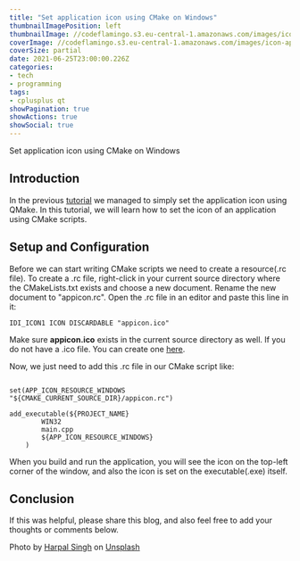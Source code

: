```yaml
---
title: "Set application icon using CMake on Windows"
thumbnailImagePosition: left
thumbnailImage: //codeflamingo.s3.eu-central-1.amazonaws.com/images/icon-app-cmake.jpg
coverImage: //codeflamingo.s3.eu-central-1.amazonaws.com/images/icon-app-cmake.jpg
coverSize: partial
date: 2021-06-25T23:00:00.226Z
categories:
- tech
- programming
tags:
- cplusplus qt
showPagination: true
showActions: true
showSocial: true
---
```


Set application icon using CMake on Windows
<!--more-->

## Introduction

In the previous [tutorial](icon-qtapplication) we managed to simply set the application icon using QMake. In this tutorial, we will learn how to set the icon of an application using CMake scripts.

## Setup and Configuration

Before we can start writing CMake scripts we need to create a resource(.rc file). To create a .rc file, right-click in your current source directory where the CMakeLists.txt exists and choose a new document. Rename the new document to "appicon.rc". Open the .rc file in an editor and paste this line in it:

```JS
IDI_ICON1 ICON DISCARDABLE "appicon.ico"
```

Make sure **appicon.ico** exists in the current source directory as well. If you do not have a .ico file. You can create one [here](https://www.icoconverter.com/).

Now, we just need to add this .rc file in our CMake script like:

```JS

set(APP_ICON_RESOURCE_WINDOWS "${CMAKE_CURRENT_SOURCE_DIR}/appicon.rc")

add_executable(${PROJECT_NAME}
        WIN32
        main.cpp
        ${APP_ICON_RESOURCE_WINDOWS}
    )

```

When you build and run the application, you will see the icon on the top-left corner of the window, and also the icon is set on the executable(.exe) itself.

## Conclusion

If this was helpful, please share this blog, and also feel free to add your thoughts or comments below.

Photo by <a href="https://unsplash.com/@aquatium?utm_source=unsplash&utm_medium=referral&utm_content=creditCopyText">Harpal Singh</a> on <a href="https://unsplash.com/s/photos/icons?utm_source=unsplash&utm_medium=referral&utm_content=creditCopyText">Unsplash</a>
